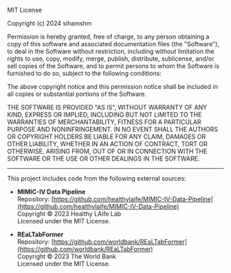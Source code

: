 MIT License

Copyright (c) 2024 sihamshm

Permission is hereby granted, free of charge, to any person obtaining a copy of this software and associated documentation files (the "Software"), to deal in the Software without restriction, including without limitation the rights to use, copy, modify, merge, publish, distribute, sublicense, and/or sell copies of the Software, and to permit persons to whom the Software is furnished to do so, subject to the following conditions:

The above copyright notice and this permission notice shall be included in all copies or substantial portions of the Software.

THE SOFTWARE IS PROVIDED "AS IS", WITHOUT WARRANTY OF ANY KIND, EXPRESS OR IMPLIED, INCLUDING BUT NOT LIMITED TO THE WARRANTIES OF MERCHANTABILITY, FITNESS FOR A PARTICULAR PURPOSE AND NONINFRINGEMENT. IN NO EVENT SHALL THE AUTHORS OR COPYRIGHT HOLDERS BE LIABLE FOR ANY CLAIM, DAMAGES OR OTHER LIABILITY, WHETHER IN AN ACTION OF CONTRACT, TORT OR OTHERWISE, ARISING FROM, OUT OF OR IN CONNECTION WITH THE SOFTWARE OR THE USE OR OTHER DEALINGS IN THE SOFTWARE.

---


This project includes code from the following external sources:

- **MIMIC-IV Data Pipeline**  
  Repository: [https://github.com/healthylaife/MIMIC-IV-Data-Pipeline](https://github.com/healthylaife/MIMIC-IV-Data-Pipeline)  
  Copyright © 2023 Healthy LAife Lab  
  Licensed under the MIT License.

- **REaLTabFormer**  
  Repository: [https://github.com/worldbank/REaLTabFormer](https://github.com/worldbank/REaLTabFormer)  
  Copyright © 2023 The World Bank  
  Licensed under the MIT License.

